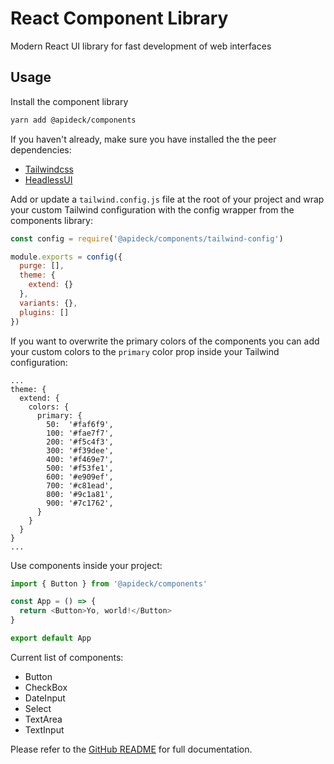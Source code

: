 # React Component Library

Modern React UI library for fast development of web interfaces

## Usage

Install the component library

```sh
yarn add @apideck/components
```

If you haven't already, make sure you have installed the the peer dependencies:

- [Tailwindcss](https://tailwindcss.com/)
- [HeadlessUI](https://headlessui.dev/)

Add or update a `tailwind.config.js` file at the root of your project and wrap your custom Tailwind configuration with the config wrapper from the components library:

```js
const config = require('@apideck/components/tailwind-config')

module.exports = config({
  purge: [],
  theme: {
    extend: {}
  },
  variants: {},
  plugins: []
})
```

If you want to overwrite the primary colors of the components you can add your custom colors to the `primary` color prop inside your Tailwind configuration:

```
...
theme: {
  extend: {
    colors: {
      primary: {
        50:  '#faf6f9',
        100: '#fae7f7',
        200: '#f5c4f3',
        300: '#f39dee',
        400: '#f469e7',
        500: '#f53fe1',
        600: '#e909ef',
        700: '#c81ead',
        800: '#9c1a81',
        900: '#7c1762',
      }
    }
  }
}
...
```

Use components inside your project:

```js
import { Button } from '@apideck/components'

const App = () => {
  return <Button>Yo, world!</Button>
}

export default App
```

Current list of components:

- Button
- CheckBox
- DateInput
- Select
- TextArea
- TextInput

Please refer to the [GitHub README](https://github.com/apideck-io/components#readme) for full documentation.
